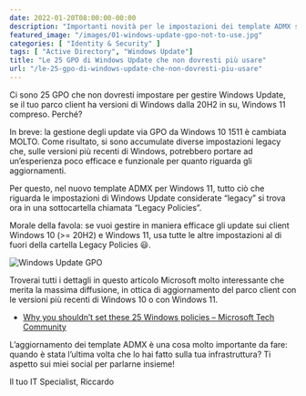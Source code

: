 ```yaml
---
date: 2022-01-20T08:00:00-00:00
description: "Importanti novità per le impostazioni dei template ADMX sulle GPO di Windows Update in Active Directory."
featured_image: "/images/01-windows-update-gpo-not-to-use.jpg"
categories: [ "Identity & Security" ]
tags: [ "Active Directory", "Windows Update"]
title: "Le 25 GPO di Windows Update che non dovresti più usare"
url: "/le-25-gpo-di-windows-update-che-non-dovresti-piu-usare"
---
```

Ci sono 25 GPO che non dovresti impostare per gestire Windows Update, se il tuo parco client ha versioni di Windows dalla 20H2 in su, Windows 11 compreso. Perché?

In breve: la gestione degli update via GPO da Windows 10 1511 è cambiata MOLTO. Come risultato, si sono accumulate diverse impostazioni legacy che, sulle versioni più recenti di Windows, potrebbero portare ad un’esperienza poco efficace e funzionale per quanto riguarda gli aggiornamenti.

Per questo, nel nuovo template ADMX per Windows 11, tutto ciò che riguarda le impostazioni di Windows Update considerate “legacy” si trova ora in una sottocartella chiamata “Legacy Policies”.

Morale della favola: se vuoi gestire in maniera efficace gli update sui client Windows 10 (>= 20H2) e Windows 11, usa tutte le altre impostazioni al di fuori della cartella Legacy Policies 😃.

![Windows Update GPO](/images/01-windows-update-gpo-not-to-use.jpg)

Troverai tutti i dettagli in questo articolo Microsoft molto interessante che merita la massima diffusione, in ottica di aggiornamento del parco client con le versioni più recenti di Windows 10 o con Windows 11.
- [Why you shouldn’t set these 25 Windows policies – Microsoft Tech Community](https://techcommunity.microsoft.com/t5/windows-it-pro-blog/why-you-shouldn-t-set-these-25-windows-policies/ba-p/3066178)

L’aggiornamento dei template ADMX è una cosa molto importante da fare: quando è stata l’ultima volta che lo hai fatto sulla tua infrastruttura? Ti aspetto sui miei social per parlarne insieme!

Il tuo IT Specialist, Riccardo